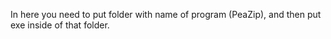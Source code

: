 In here you need to put folder with name of program (PeaZip), and then put exe inside of that folder.